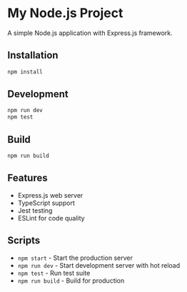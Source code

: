 # My Node.js Project

A simple Node.js application with Express.js framework.

## Installation

```bash
npm install
```

## Development

```bash
npm run dev
npm test
```

## Build

```bash
npm run build
```

## Features

- Express.js web server
- TypeScript support
- Jest testing
- ESLint for code quality

## Scripts

- `npm start` - Start the production server
- `npm run dev` - Start development server with hot reload
- `npm test` - Run test suite
- `npm run build` - Build for production